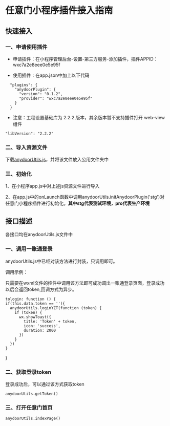 # 任意门小程序插件接入指南

## 快速接入

### 一、申请使用插件

* 申请插件：在小程序管理后台-设置-第三方服务-添加插件，插件APPID： wxc7a2e8eee0e5e95f

* 使用插件：在app.json中加上以下代码

```
  "plugins": {
    "anydoorPlugin": {
      "version": "0.1.2",
      "provider": "wxc7a2e8eee0e5e95f"
    }
  }
```
* 注意：工程设置基础库为 2.2.2 版本，其余版本暂不支持插件打开 web-view 组件

```
"libVersion": "2.2.2"
```

### 二、导入资源文件
下载[anydoorUtils.js](https://github.com/lllhf/anydoorMiniPlugin/blob/master/anydoorUtils.js)，并将该文件放入公用文件夹中

### 三、初始化
1、在小程序app.js中对上述js资源文件进行导入

2、在app.js中的onLaunch函数中调用anydoorUtils.initAnydoorPlugin('stg')对任意门小程序插件进行初始化。**其中stg代表测试环境，pro代表生产环境**

## 接口描述
各接口均在anydoorUtils.js文件中

### 一、调用一账通登录
anydoorUtils.js中已经对该方法进行封装，只调用即可。

调用示例：

只需要在wxml文件的控件中调用该方法即可成功调出一账通登录页面，登录成功以后会返回token,回调方式为异步。
	

	tologin: function () {
    if(this.data.token == ''){
      anydoorUtils.loginYZT(function (token) {
        if (token) {
          wx.showToast({
            title: 'Token' + token,
            icon: 'success',
            duration: 2000
          })
        }
      })
    }
  }


### 二、获取登录token

登录成功后，可以通过该方式获取token

	anydoorUtils.getToken() 
	
### 三、打开任意门首页

```
anydoorUtils.indexPage()
```
	




